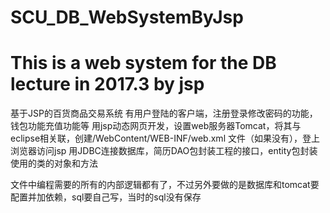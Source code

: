 # SCU_DB_WebSystemByJsp
# This is a web system for the DB lecture in 2017.3 by jsp
基于JSP的百货商品交易系统
有用户登陆的客户端，注册登录修改密码的功能，钱包功能充值功能等
用jsp动态网页开发，设置web服务器Tomcat，将其与eclipse相关联，创建/WebContent/WEB-INF/web.xml 文件（如果没有），登上浏览器访问jsp
用JDBC连接数据库，简历DAO包封装工程的接口，entity包封装使用的类的对象和方法

文件中编程需要的所有的内部逻辑都有了，不过另外要做的是数据库和tomcat要配置并加依赖，sql要自己写，当时的sql没有保存
